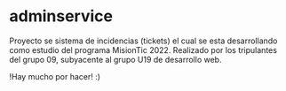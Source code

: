 # adminservice

Proyecto se sistema de incidencias (tickets) el cual se esta desarrollando como estudio del programa MisionTic 2022. Realizado por los tripulantes del grupo 09, subyacente al grupo U19 de desarrollo web.

!Hay mucho por hacer! :)

